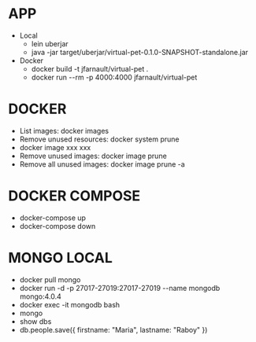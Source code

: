 # APP

* Local
    * lein uberjar
    * java -jar target/uberjar/virtual-pet-0.1.0-SNAPSHOT-standalone.jar
* Docker
    * docker build -t jfarnault/virtual-pet .
    * docker run --rm -p 4000:4000 jfarnault/virtual-pet
    
# DOCKER

* List images: docker images
* Remove unused resources: docker system prune
* docker image xxx xxx
* Remove unused images: docker image prune
* Remove all unused images: docker image prune -a

# DOCKER COMPOSE

* docker-compose up
* docker-compose down

# MONGO LOCAL

* docker pull mongo
* docker run -d -p 27017-27019:27017-27019 --name mongodb mongo:4.0.4
* docker exec -it mongodb bash
* mongo
* show dbs
* db.people.save({ firstname: "Maria", lastname: "Raboy" })
